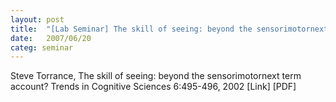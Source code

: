```yaml
---
layout: post
title:  "[Lab Seminar] The skill of seeing: beyond the sensorimotornext term account?"
date:   2007/06/20
categ: seminar
---
```






Steve Torrance, The skill of seeing: beyond the sensorimotornext term account? Trends in Cognitive Sciences 6:495-496, 2002 [Link] [PDF]



 

